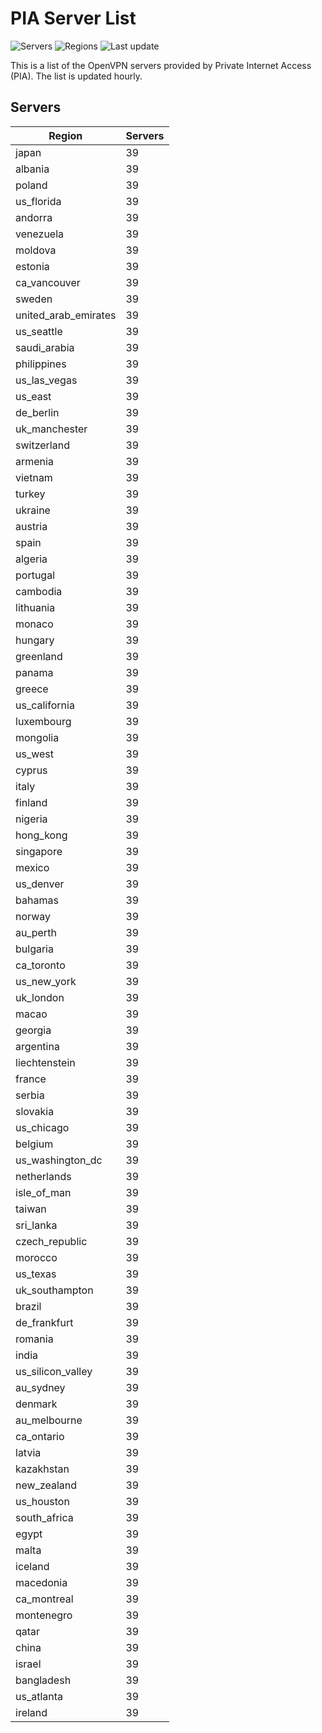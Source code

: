 # PIA Server List

![Servers](https://img.shields.io/badge/servers-3,783-blue) ![Regions](https://img.shields.io/badge/regions-97-blue) ![Last update](https://img.shields.io/badge/last_updated-Sat_Apr_27_18:54:12_GMT_2024-blue)

This is a list of the OpenVPN servers provided by Private Internet Access (PIA). The list is updated hourly.

## Servers
| Region               | Servers |
|----------------------|---------|
| japan | 39 |
| albania | 39 |
| poland | 39 |
| us_florida | 39 |
| andorra | 39 |
| venezuela | 39 |
| moldova | 39 |
| estonia | 39 |
| ca_vancouver | 39 |
| sweden | 39 |
| united_arab_emirates | 39 |
| us_seattle | 39 |
| saudi_arabia | 39 |
| philippines | 39 |
| us_las_vegas | 39 |
| us_east | 39 |
| de_berlin | 39 |
| uk_manchester | 39 |
| switzerland | 39 |
| armenia | 39 |
| vietnam | 39 |
| turkey | 39 |
| ukraine | 39 |
| austria | 39 |
| spain | 39 |
| algeria | 39 |
| portugal | 39 |
| cambodia | 39 |
| lithuania | 39 |
| monaco | 39 |
| hungary | 39 |
| greenland | 39 |
| panama | 39 |
| greece | 39 |
| us_california | 39 |
| luxembourg | 39 |
| mongolia | 39 |
| us_west | 39 |
| cyprus | 39 |
| italy | 39 |
| finland | 39 |
| nigeria | 39 |
| hong_kong | 39 |
| singapore | 39 |
| mexico | 39 |
| us_denver | 39 |
| bahamas | 39 |
| norway | 39 |
| au_perth | 39 |
| bulgaria | 39 |
| ca_toronto | 39 |
| us_new_york | 39 |
| uk_london | 39 |
| macao | 39 |
| georgia | 39 |
| argentina | 39 |
| liechtenstein | 39 |
| france | 39 |
| serbia | 39 |
| slovakia | 39 |
| us_chicago | 39 |
| belgium | 39 |
| us_washington_dc | 39 |
| netherlands | 39 |
| isle_of_man | 39 |
| taiwan | 39 |
| sri_lanka | 39 |
| czech_republic | 39 |
| morocco | 39 |
| us_texas | 39 |
| uk_southampton | 39 |
| brazil | 39 |
| de_frankfurt | 39 |
| romania | 39 |
| india | 39 |
| us_silicon_valley | 39 |
| au_sydney | 39 |
| denmark | 39 |
| au_melbourne | 39 |
| ca_ontario | 39 |
| latvia | 39 |
| kazakhstan | 39 |
| new_zealand | 39 |
| us_houston | 39 |
| south_africa | 39 |
| egypt | 39 |
| malta | 39 |
| iceland | 39 |
| macedonia | 39 |
| ca_montreal | 39 |
| montenegro | 39 |
| qatar | 39 |
| china | 39 |
| israel | 39 |
| bangladesh | 39 |
| us_atlanta | 39 |
| ireland | 39 |